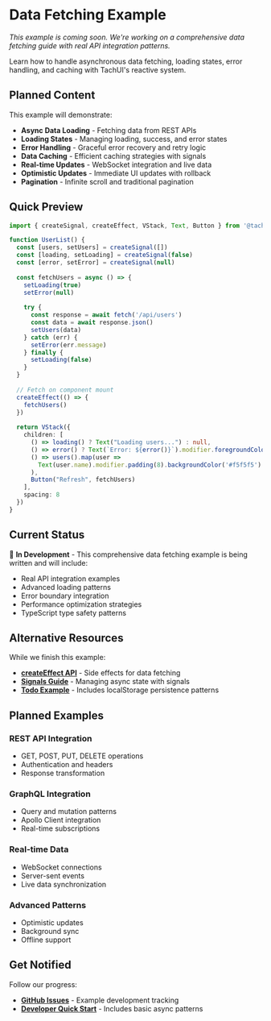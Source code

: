 # Data Fetching Example

*This example is coming soon. We're working on a comprehensive data fetching guide with real API integration patterns.*

Learn how to handle asynchronous data fetching, loading states, error handling, and caching with TachUI's reactive system.

## Planned Content

This example will demonstrate:

- **Async Data Loading** - Fetching data from REST APIs
- **Loading States** - Managing loading, success, and error states
- **Error Handling** - Graceful error recovery and retry logic
- **Data Caching** - Efficient caching strategies with signals
- **Real-time Updates** - WebSocket integration and live data
- **Optimistic Updates** - Immediate UI updates with rollback
- **Pagination** - Infinite scroll and traditional pagination

## Quick Preview

```typescript
import { createSignal, createEffect, VStack, Text, Button } from '@tachui/core'

function UserList() {
  const [users, setUsers] = createSignal([])
  const [loading, setLoading] = createSignal(false)
  const [error, setError] = createSignal(null)
  
  const fetchUsers = async () => {
    setLoading(true)
    setError(null)
    
    try {
      const response = await fetch('/api/users')
      const data = await response.json()
      setUsers(data)
    } catch (err) {
      setError(err.message)
    } finally {
      setLoading(false)
    }
  }
  
  // Fetch on component mount
  createEffect(() => {
    fetchUsers()
  })
  
  return VStack({
    children: [
      () => loading() ? Text("Loading users...") : null,
      () => error() ? Text(`Error: ${error()}`).modifier.foregroundColor('red').build() : null,
      () => users().map(user => 
        Text(user.name).modifier.padding(8).backgroundColor('#f5f5f5').build()
      ),
      Button("Refresh", fetchUsers)
    ],
    spacing: 8
  })
}
```

## Current Status

🚧 **In Development** - This comprehensive data fetching example is being written and will include:

- Real API integration examples
- Advanced loading patterns
- Error boundary integration  
- Performance optimization strategies
- TypeScript type safety patterns

## Alternative Resources

While we finish this example:

- **[createEffect API](/api/create-effect)** - Side effects for data fetching
- **[Signals Guide](/guide/signals)** - Managing async state with signals
- **[Todo Example](/examples/todo)** - Includes localStorage persistence patterns

## Planned Examples

### REST API Integration
- GET, POST, PUT, DELETE operations
- Authentication and headers
- Response transformation

### GraphQL Integration  
- Query and mutation patterns
- Apollo Client integration
- Real-time subscriptions

### Real-time Data
- WebSocket connections
- Server-sent events
- Live data synchronization

### Advanced Patterns
- Optimistic updates
- Background sync
- Offline support

## Get Notified

Follow our progress:

- **[GitHub Issues](https://github.com/whoughton/TachUI/issues)** - Example development tracking
- **[Developer Quick Start](/guide/developer-getting-started)** - Includes basic async patterns